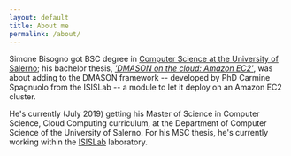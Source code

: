 ```yaml
---
layout: default
title: About me
permalink: /about/
---
```


Simone Bisogno got BSC degree in [Computer Science at the University of Salerno](https://www.di.unisa.it/); his bachelor thesis, [_'DMASON on the cloud: Amazon EC2'_](/assets/files/bsc_thesis.pdf), was about adding to the DMASON framework -- developed by PhD Carmine Spagnuolo from the ISISLab -- a module to let it deploy on an Amazon EC2 cluster.

He's currently (July 2019) getting his Master of Science in Computer Science, Cloud Computing curriculum, at the Department of Computer Science of the University of Salerno. For his MSC thesis, he's currently working within the [ISISLab](http://www.isislab.it) laboratory.
